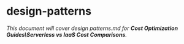 # design-patterns

_This document will cover design patterns.md for **Cost Optimization Guides\Serverless vs IaaS Cost Comparisons**._
